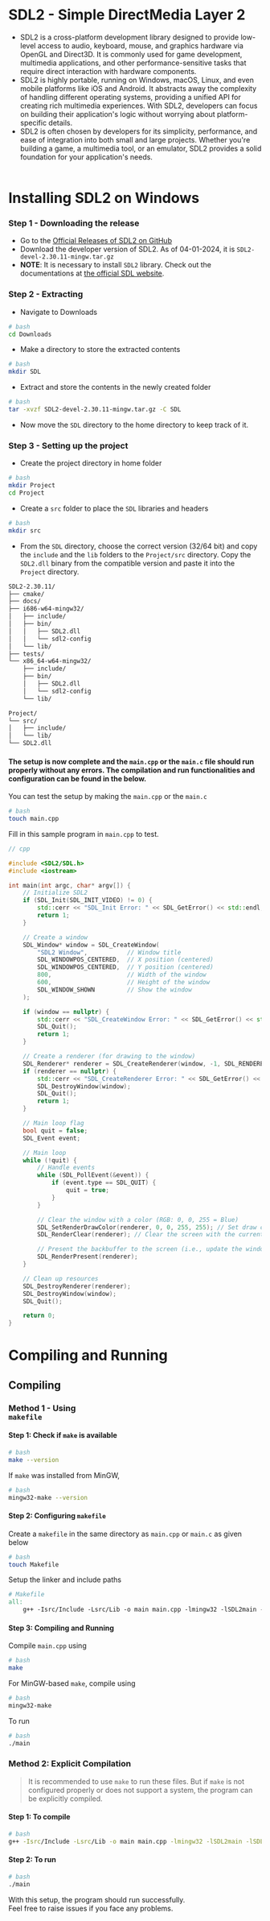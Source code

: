 # SDL2 - Simple DirectMedia Layer 2
- SDL2 is a cross-platform development library designed to provide low-level access to audio, keyboard, mouse, and graphics hardware via OpenGL and Direct3D. It is commonly used for game development, multimedia applications, and other performance-sensitive tasks that require direct interaction with hardware components.
- SDL2 is highly portable, running on Windows, macOS, Linux, and even mobile platforms like iOS and Android. It abstracts away the complexity of handling different operating systems, providing a unified API for creating rich multimedia experiences. With SDL2, developers can focus on building their application's logic without worrying about platform-specific details.
- SDL2 is often chosen by developers for its simplicity, performance, and ease of integration into both small and large projects. Whether you're building a game, a multimedia tool, or an emulator, SDL2 provides a solid foundation for your application's needs.
<br><br>

# Installing SDL2 on Windows
### Step 1 - Downloading the release
- Go to the [Official Releases of SDL2  on GitHub]([https://github.com/libsdl-org](https://github.com/libsdl-org/SDL/releases))
- Download the developer version of SDL2. As of 04-01-2024, it is <code>SDL2-devel-2.30.11-mingw.tar.gz</code>
- **NOTE**: It is necessary to install <code>SDL2</code> library. Check out the documentations at [the official SDL website](https://libsdl.org/).
### Step 2 - Extracting
- Navigate to Downloads
```sh
# bash
cd Downloads
```
- Make a directory to store the extracted contents
```sh
# bash
mkdir SDL
```
- Extract and store the contents in the newly created folder
```sh
# bash
tar -xvzf SDL2-devel-2.30.11-mingw.tar.gz -C SDL
```
- Now move the <code>SDL</code> directory to the home directory to keep track of it.

### Step 3 - Setting up the project
- Create the project directory in home folder
```sh
# bash
mkdir Project
cd Project
```
- Create a <code>src</code> folder to place the <code>SDL</code> libraries and headers
```sh
# bash
mkdir src
```
- From the <code>SDL</code> directory, choose the correct version (32/64 bit) and copy the <code>include</code> and the <code>lib</code> folders to the <code>Project/src</code> directory.
Copy the <code>SDL2.dll</code> binary from the compatible version and paste it into the <code>Project</code> directory. 

```sh
SDL2-2.30.11/
├── cmake/
├── docs/
├── i686-w64-mingw32/
│   ├── include/
│   ├── bin/
│   │   ├── SDL2.dll
│   │   └── sdl2-config
│   └── lib/
├── tests/
└── x86_64-w64-mingw32/
    ├── include/
    ├── bin/
    │   ├── SDL2.dll
    │   └── sdl2-config
    └── lib/
```

```sh
Project/
└── src/
│   ├── include/
│   └── lib/
└── SDL2.dll
```

#### The setup is now complete and the <code>main.cpp</code> or the <code>main.c</code> file should run properly without any errors. The compilation and run functionalities and configuration can be found in the below.

You can test the setup by making the <code>main.cpp</code> or the <code>main.c</code>
```sh
# bash
touch main.cpp
```
Fill in this sample program in <code>main.cpp</code> to test.
```cpp
// cpp

#include <SDL2/SDL.h>
#include <iostream>

int main(int argc, char* argv[]) {
    // Initialize SDL2
    if (SDL_Init(SDL_INIT_VIDEO) != 0) {
        std::cerr << "SDL_Init Error: " << SDL_GetError() << std::endl;
        return 1;
    }

    // Create a window
    SDL_Window* window = SDL_CreateWindow(
        "SDL2 Window",           // Window title
        SDL_WINDOWPOS_CENTERED,  // X position (centered)
        SDL_WINDOWPOS_CENTERED,  // Y position (centered)
        800,                     // Width of the window
        600,                     // Height of the window
        SDL_WINDOW_SHOWN         // Show the window
    );

    if (window == nullptr) {
        std::cerr << "SDL_CreateWindow Error: " << SDL_GetError() << std::endl;
        SDL_Quit();
        return 1;
    }

    // Create a renderer (for drawing to the window)
    SDL_Renderer* renderer = SDL_CreateRenderer(window, -1, SDL_RENDERER_ACCELERATED);
    if (renderer == nullptr) {
        std::cerr << "SDL_CreateRenderer Error: " << SDL_GetError() << std::endl;
        SDL_DestroyWindow(window);
        SDL_Quit();
        return 1;
    }

    // Main loop flag
    bool quit = false;
    SDL_Event event;

    // Main loop
    while (!quit) {
        // Handle events
        while (SDL_PollEvent(&event)) {
            if (event.type == SDL_QUIT) {
                quit = true;
            }
        }

        // Clear the window with a color (RGB: 0, 0, 255 = Blue)
        SDL_SetRenderDrawColor(renderer, 0, 0, 255, 255); // Set draw color to blue
        SDL_RenderClear(renderer); // Clear the screen with the current color

        // Present the backbuffer to the screen (i.e., update the window)
        SDL_RenderPresent(renderer);
    }

    // Clean up resources
    SDL_DestroyRenderer(renderer);
    SDL_DestroyWindow(window);
    SDL_Quit();

    return 0;
}
```

# Compiling and Running 

## **Compiling**
### Method 1 - Using <code> makefile</code>
#### Step 1: Check if <code>make</code> is available
```sh
# bash
make --version
```
If <code>make</code> was installed from MinGW,
```sh
# bash
mingw32-make --version
```
#### Step 2: Configuring <code>makefile</code>
Create a <code>makefile</code> in the same directory as <code>main.cpp</code> or <code>main.c</code>
as given below
```sh
# bash
touch Makefile
```
Setup the linker and include paths
```makefile
# Makefile
all:
    g++ -Isrc/Include -Lsrc/Lib -o main main.cpp -lmingw32 -lSDL2main -lSDL2
```
#### Step 3: Compiling and Running
Compile <code>main.cpp</code> using 
```sh
# bash
make
```
For MinGW-based <code>make</code>, compile using
```sh
# bash
mingw32-make
```
To run
```sh
# bash
./main
```

### Method 2: Explicit Compilation
> It is recommended to use <code>make</code> to run these files. But if <code>make</code> is not configured properly or does not support a system, the program can be explicitly compiled.

#### Step 1: To compile
```sh
# bash
g++ -Isrc/Include -Lsrc/Lib -o main main.cpp -lmingw32 -lSDL2main -lSDL2
```
#### Step 2: To run
```sh
# bash
./main
```

With this setup, the program should run successfully.<br>
Feel free to raise issues if you face any problems.
